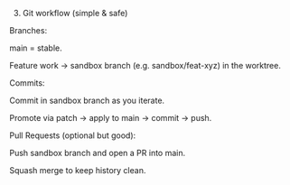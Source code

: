 
3) Git workflow (simple & safe)

Branches:

main = stable.

Feature work → sandbox branch (e.g. sandbox/feat-xyz) in the worktree.

Commits:

Commit in sandbox branch as you iterate.

Promote via patch → apply to main → commit → push.

Pull Requests (optional but good):

Push sandbox branch and open a PR into main.

Squash merge to keep history clean.